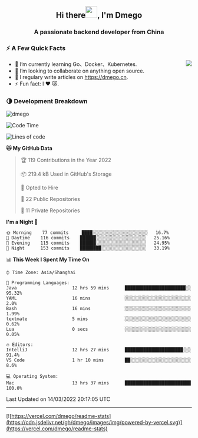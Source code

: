 <h2 align="center">Hi there<img src="https://cdn.jsdelivr.net/gh/dmego/images/img/Hi.gif" height="32" />, I'm Dmego </h2>
<h3 align="center">A passionate backend developer from China</h3>

### ⚡️ A Few Quick Facts

<img align="right" src="https://readme-stats-dmego.vercel.app/api?username=dmego&show_icons=true&icon_color=1573B3&hide_title=true&text_color=718096&bg_color=00000000&hide_border=true"/>

<ul>
    <li> 🌱 I’m currently learning Go、Docker、Kubernetes.</li>
    <li> 👯 I’m looking to collaborate on anything open source.</li>
    <li> 📝 I regulary write articles on <a href="https://dmego.cn">https://dmego.cn</a>.</li>
    <li> ⚡ Fun fact: I ❤️ 😻.</li>
</ul>

### 🌗 Development Breakdown

<img src="https://komarev.com/ghpvc/?username=dmego" alt="dmego" />

<!--START_SECTION:waka-->
![Code Time](http://img.shields.io/badge/Code%20Time-1%2C016%20hrs%2019%20mins-blue)

![Lines of code](https://img.shields.io/badge/From%20Hello%20World%20I%27ve%20Written-230%20Thousand%20lines%20of%20code-blue)

**🐱 My GitHub Data** 

> 🏆 119 Contributions in the Year 2022
 > 
> 📦 219.4 kB Used in GitHub's Storage 
 > 
> 💼 Opted to Hire
 > 
> 📜 22 Public Repositories 
 > 
> 🔑 11 Private Repositories  
 > 
**I'm a Night 🦉** 

```text
🌞 Morning    77 commits     ████░░░░░░░░░░░░░░░░░░░░░   16.7% 
🌆 Daytime    116 commits    ██████░░░░░░░░░░░░░░░░░░░   25.16% 
🌃 Evening    115 commits    ██████░░░░░░░░░░░░░░░░░░░   24.95% 
🌙 Night      153 commits    ████████░░░░░░░░░░░░░░░░░   33.19%

```


📊 **This Week I Spent My Time On** 

```text
⌚︎ Time Zone: Asia/Shanghai

💬 Programming Languages: 
Java                     12 hrs 59 mins      ███████████████████████░░   95.32% 
YAML                     16 mins             ░░░░░░░░░░░░░░░░░░░░░░░░░   2.0% 
Bash                     16 mins             ░░░░░░░░░░░░░░░░░░░░░░░░░   1.99% 
textmate                 5 mins              ░░░░░░░░░░░░░░░░░░░░░░░░░   0.62% 
Lua                      0 secs              ░░░░░░░░░░░░░░░░░░░░░░░░░   0.05%

🔥 Editors: 
IntelliJ                 12 hrs 27 mins      ██████████████████████░░░   91.4% 
VS Code                  1 hr 10 mins        ██░░░░░░░░░░░░░░░░░░░░░░░   8.6%

💻 Operating System: 
Mac                      13 hrs 37 mins      █████████████████████████   100.0%

```


 Last Updated on 14/03/2022 20:17:05 UTC
<!--END_SECTION:waka-->

---

[![https://vercel.com/dmego/readme-stats](https://cdn.jsdelivr.net/gh/dmego/images/img/powered-by-vercel.svg)](https://vercel.com/dmego/readme-stats)


